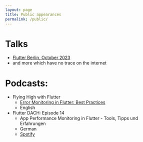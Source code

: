 ```yaml
---
layout: page
title: Public appearances
permalink: /public/
---
```


# Talks

- [Flutter Berlin, October 2023](https://www.meetup.com/flutter-berlin/events/296529115/)
- and more which have no trace on the internet

# Podcasts:

- Flying High with Flutter
  - [Error Monitoring in Flutter: Best Practices](https://www.youtube.com/watch?v=IGhm7RcY1ak)
  - English
- Flutter DACH: Episode 14
  - App Performance Monitoring in Flutter - Tools, Tipps und Erfahrungen
  - German
  - [Spotify](https://open.spotify.com/episode/42PnMAji30UExC6Lh2i3Fy)
